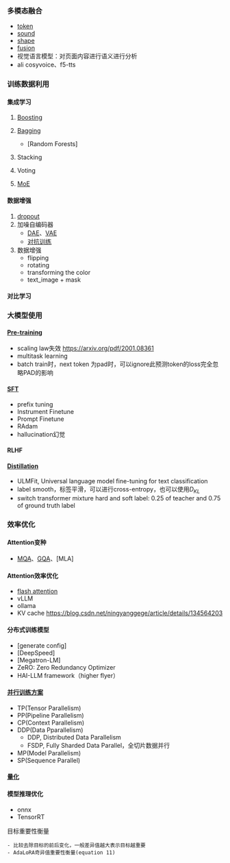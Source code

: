 ### 多模态融合
- [token](Multimodality_Fusion/token_modality.md)
- [sound](Multimodality_Fusion/sound_modality.md)
- [shape](Multimodality_Fusion/shape_modality.md)
- [fusion](Multimodality_Fusion/modality_fusion.md)
- 视觉语言模型：对页面内容进行语义进行分析
- ali cosyvoice、f5-tts


### 训练数据利用
#### 集成学习
1. [Boosting](Ensemble/Ensemble/Boosting/boosting.md)

2. [Bagging](Ensemble/Ensemble/Bagging/bagging.md)
      - [Random Forests]
3. Stacking
4. Voting
5. [MoE](Ensemble/MoE/moe.md)
#### 数据增强
1. [dropout](Denoising/Dropout/dropout.md)
2. 加噪自编码器
    - [DAE](Denoising/DAE/dae.md)、[VAE](Denoising/VAE/vae.md)
    - [对抗训练](Denoising/AdversarialTraining/vat.md)
3. 数据增强  
    - flipping  
    - rotating  
    - transforming the color  
    - text_image + mask
#### 对比学习

### 大模型使用
#### [Pre-training]()
- scaling law失效 https://arxiv.org/pdf/2001.08361
- multitask learning
- batch train时，next token 为pad时，可以ignore此预测token的loss完全忽略PAD的影响
#### [SFT](LLM_Extend/LLM_SFT/LLM_SFT.md)
- prefix tuning
- Instrument Finetune
- Prompt Finetune
- RAdam
- hallucination幻觉

#### RLHF
#### [Distillation](LLM_Extend/distillation/distillation.md)
- ULMFit, Universal language model fine-tuning for text classification
- label smooth，标签平滑，可以进行cross-entropy，也可以使用$D_{KL}$
- switch transformer mixture hard and soft label: 0.25 of teacher and 0.75 of ground truth label



### 效率优化
#### Attention变种
- [MQA](Efficiency_Speedup/Attention_Variants/mqa.html#mqa)、[GQA](Efficiency_Speedup/Attention_Variants/mqa.html#gqa)、[MLA]
#### Attention效率优化    
- [flash attention](Efficiency_Speedup/Attention_Speedup/flash_attention.md)
- vLLM
- ollama
- KV cache https://blog.csdn.net/ningyanggege/article/details/134564203
#### 分布式训练模型
- [generate config]
- [DeepSpeed]
- [Megatron-LM]
- ZeRO: Zero Redundancy Optimizer
- HAI-LLM framework（higher flyer）
#### [并行训练方案](Efficiency_Speedup/Parallelism/parallelism.md)
- TP(Tensor Parallelism)
- PP(Pipeline Parallelism)
- CP(Context Parallelism)
- DDP(Data Pparallelism)
  - DDP, Distributed Data Parallelism
  - FSDP, Fully Sharded Data Parallel，全切片数据并行
- MP(Model Parallelism)
- SP(Sequence Parallel)
#### [量化](Efficiency_Speedup/Quantization/quantization.md)
#### 模型推理优化
- onnx
- TensorRT

目标重要性衡量  

    - 比较去除目标的前后变化，一般差异值越大表示目标越重要  
    - AdaLoRA奇异值重要性衡量(equation 11)

